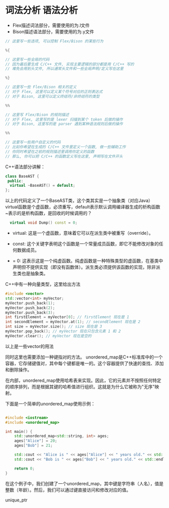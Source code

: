 # 词法分析 语法分析

- Flex描述词法部分，需要使用的为.l文件
- Bison描述语法部分，需要使用的为.y文件
  
```C
// 这里写一些选项, 可以控制 Flex/Bison 的某些行为

%{

// 这里写一些全局的代码
// 因为最后要生成 C/C++ 文件, 实现主要逻辑的部分都是用 C/C++ 写的
// 难免会用到头文件, 所以通常头文件和一些全局声明/定义写在这里

%}

// 这里写一些 Flex/Bison 相关的定义
// 对于 Flex, 这里可以定义某个符号对应的正则表达式
// 对于 Bison, 这里可以定义终结符/非终结符的类型

%%

// 这里写 Flex/Bison 的规则描述
// 对于 Flex, 这里写的是 lexer 扫描到某个 token 后做的操作
// 对于 Bison, 这里写的是 parser 遇到某种语法规则后做的操作

%%

// 这里写一些用户自定义的代码
// 比如你希望在生成的 C/C++ 文件里定义一个函数, 做一些辅助工作
// 你同时希望在之前的规则描述里调用你定义的函数
// 那么, 你可以把 C/C++ 的函数定义写在这里, 声明写在文件开头

```

C++语法部分讲解：

```C++
class BaseAST {
 public:
  virtual ~BaseAST() = default;
};
```
以上的代码定义了一个BaseAST类，这个类其实是一个抽象类（对应Java）
virtual函数是个虚函数，必须重写，default表示默认调用编译器生成的析构函数
~表示的是析构函数，是回收的时候调用的？


```C++
  virtual void Dump() const = 0;
```
* virtual: 这是一个虚函数，意味着它可以在派生类中被重写（override）。

* const: 这个关键字表明这个函数是一个常量成员函数，即它不能修改对象的任何数据成员。
* = 0: 这表示这是一个纯虚函数。纯虚函数是一种特殊类型的虚函数，在基类中声明但不提供实现（即没有函数体）。派生类必须提供该函数的实现，除非派生类也是抽象类。

C++中有一种向量类型，这里给出方法
```C++
#include <vector>
std::vector<int> myVector;
myVector.push_back(1);
myVector.push_back(2);
myVector.push_back(3);
int firstElement = myVector[0]; // firstElement 现在是 1
int secondElement = myVector.at(1); // secondElement 现在是 2
int size = myVector.size(); // size 现在是 3
myVector.pop_back(); // myVector 现在只包含元素 1 和 2
myVector.clear(); // myVector 现在是空的
```
以上是一些vector的用法

同时这里也需要添加一种键指对的方法。
unordered_map是C++标准库中的一个容器，它存储键值对，其中每个键都是唯一的。这个容器提供了快速的查找、添加和删除操作。

在内部，unordered_map使用哈希表来实现。因此，它的元素并不按照任何特定的顺序排列，而是根据其键的哈希值进行组织。这就是为什么它被称为"无序"映射。

下面是一个简单的unordered_map使用示例：

```cpp

#include <iostream>
#include <unordered_map>

int main() {
    std::unordered_map<std::string, int> ages;
    ages["Alice"] = 20;
    ages["Bob"] = 21;

    std::cout << "Alice is " << ages["Alice"] << " years old." << std::endl;
    std::cout << "Bob is " << ages["Bob"] << " years old." << std::endl;

    return 0;
}
```
在这个例子中，我们创建了一个unordered_map，其中键是字符串（人名），值是整数（年龄）。然后，我们可以通过键直接访问和修改对应的值。


unique_ptr